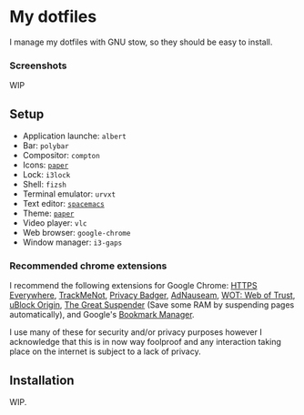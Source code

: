 # My dotfiles

I manage my dotfiles with GNU stow, so they should be easy to install.

### Screenshots

WIP

## Setup

* Application launche: `albert`
* Bar: `polybar`
* Compositor: `compton`
* Icons: [`paper`](https://snwh.org/paper)
* Lock: `i3lock`
* Shell: `fizsh`
* Terminal emulator: `urvxt`
* Text editor: [`spacemacs`](http://spacemacs.org/)
* Theme: [`paper`](https://snwh.org/paper)
* Video player: `vlc`
* Web browser: `google-chrome`
* Window manager: `i3-gaps`

### Recommended chrome extensions
I recommend the following extensions for Google Chrome: [HTTPS Everywhere](https://chrome.google.com/webstore/detail/https-everywhere/gcbommkclmclpchllfjekcdonpmejbdp?hl=en), [TrackMeNot](https://chrome.google.com/webstore/detail/trackmenot/cgllkjmdafllcidaehjejjhpfkmanmka?hl=en), [Privacy Badger](https://chrome.google.com/webstore/detail/privacy-badger/pkehgijcmpdhfbdbbnkijodmdjhbjlgp?hl=en-US), [AdNauseam](https://adnauseam.io/), [WOT: Web of Trust](https://chrome.google.com/webstore/detail/wot-web-of-trust-website/bhmmomiinigofkjcapegjjndpbikblnp?hl=en), [uBlock Origin](https://chrome.google.com/webstore/detail/ublock-origin/cjpalhdlnbpafiamejdnhcphjbkeiagm?hl=en), [The Great Suspender](https://chrome.google.com/webstore/detail/the-great-suspender/klbibkeccnjlkjkiokjodocebajanakg?hl=en) (Save some RAM by suspending pages automatically), and Google's [Bookmark Manager](https://chrome.google.com/webstore/detail/bookmark-manager/gmlllbghnfkpflemihljekbapjopfjik?hl=en).

I use many of these for security and/or privacy purposes however I acknowledge that this is in now way foolproof and any interaction taking place on the internet is subject to a lack of privacy.

## Installation

WIP.
